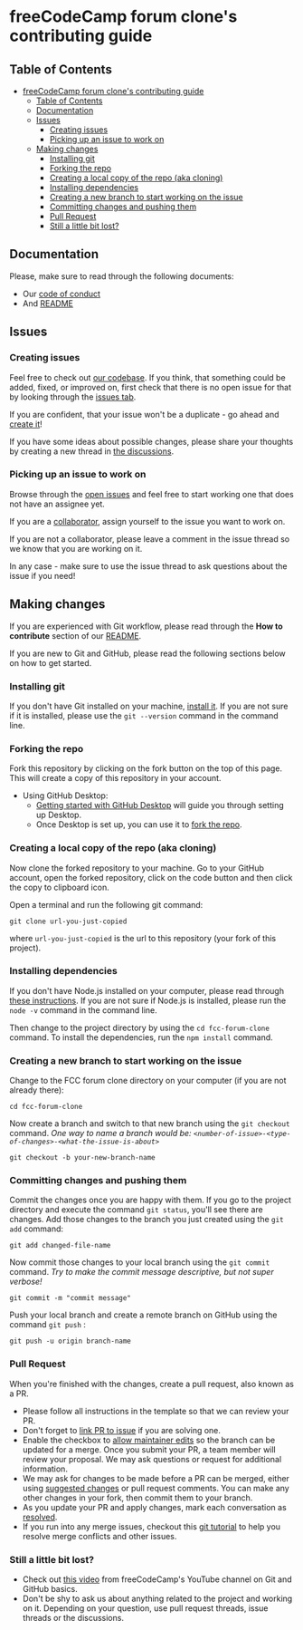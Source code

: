 # freeCodeCamp forum clone's contributing guide

## Table of Contents

- [freeCodeCamp forum clone's contributing guide](#freecodecamp-forum-clones-contributing-guide)
  - [Table of Contents](#table-of-contents)
  - [Documentation](#documentation)
  - [Issues](#issues)
    - [Creating issues](#creating-issues)
    - [Picking up an issue to work on](#picking-up-an-issue-to-work-on)
  - [Making changes](#making-changes)
    - [Installing git](#installing-git)
    - [Forking the repo](#forking-the-repo)
    - [Creating a local copy of the repo (aka cloning)](#creating-a-local-copy-of-the-repo-aka-cloning)
    - [Installing dependencies](#installing-dependencies)
    - [Creating a new branch to start working on the issue](#creating-a-new-branch-to-start-working-on-the-issue)
    - [Committing changes and pushing them](#committing-changes-and-pushing-them)
    - [Pull Request](#pull-request)
    - [Still a little bit lost?](#still-a-little-bit-lost)

## Documentation

Please, make sure to read through the following documents:

- Our [code of conduct](./CODE_OF_CONDUCT.md)
- And [README](./README.md)

## Issues

### Creating issues

Feel free to check out [our codebase](https://github.com/jdwilkin4/fcc-forum-clone). If you think, that something could be added, fixed, or improved on, first check that there is no open issue for that by looking through the [issues tab](https://github.com/jdwilkin4/fcc-forum-clone/issues).

If you are confident, that your issue won't be a duplicate - go ahead and [create it](https://github.com/jdwilkin4/fcc-forum-clone/issues/new/)!

If you have some ideas about possible changes, please share your thoughts by creating a new thread in [the discussions](https://github.com/jdwilkin4/fcc-forum-clone/discussions).

### Picking up an issue to work on

Browse through the [open issues](https://github.com/jdwilkin4/fcc-forum-clone/issues) and feel free to start working one that does not have an assignee yet.

If you are a [collaborator](https://docs.github.com/en/account-and-profile/setting-up-and-managing-your-personal-account-on-github/managing-personal-account-settings/permission-levels-for-a-personal-account-repository#collaborator-access-for-a-repository-owned-by-a-personal-account), assign yourself to the issue you want to work on.

If you are not a collaborator, please leave a comment in the issue thread so we know that you are working on it.

In any case - make sure to use the issue thread to ask questions about the issue if you need!

## Making changes

If you are experienced with Git workflow, please read through the **How to contribute** section of our [README](./README.md).

If you are new to Git and GitHub, please read the following sections below on how to get started.

### Installing git

If you don't have Git installed on your machine, [install it](https://help.github.com/articles/set-up-git/). If you are not sure if it is installed, please use the `git --version` command in the command line.

### Forking the repo

Fork this repository by clicking on the fork button on the top of this page.
This will create a copy of this repository in your account.

- Using GitHub Desktop:
  - [Getting started with GitHub Desktop](https://docs.github.com/en/desktop/installing-and-configuring-github-desktop/getting-started-with-github-desktop) will guide you through setting up Desktop.
  - Once Desktop is set up, you can use it to [fork the repo](https://docs.github.com/en/desktop/contributing-and-collaborating-using-github-desktop/cloning-and-forking-repositories-from-github-desktop).

### Creating a local copy of the repo (aka cloning)

Now clone the forked repository to your machine. Go to your GitHub account, open the forked repository, click on the code button and then click the copy to clipboard icon.

Open a terminal and run the following git command:

```
git clone url-you-just-copied
```

where `url-you-just-copied` is the url to this repository (your fork of this project).

### Installing dependencies

If you don't have Node.js installed on your computer, please read through [these instructions](https://nodejs.dev/en/). If you are not sure if Node.js is installed, please run the `node -v` command in the command line.

Then change to the project directory by using the `cd fcc-forum-clone` command. To install the dependencies, run the `npm install` command.

### Creating a new branch to start working on the issue

Change to the FCC forum clone directory on your computer (if you are not already there):

```
cd fcc-forum-clone
```

Now create a branch and switch to that new branch using the `git checkout` command. _One way to name a branch would be: `<number-of-issue>-<type-of-changes>-<what-the-issue-is-about>`_

```
git checkout -b your-new-branch-name
```

### Committing changes and pushing them

Commit the changes once you are happy with them.
If you go to the project directory and execute the command `git status`, you'll see there are changes.
Add those changes to the branch you just created using the `git add` command:

```
git add changed-file-name
```

Now commit those changes to your local branch using the `git commit` command. _Try to make the commit message descriptive, but not super verbose!_

```
git commit -m "commit message"
```

Push your local branch and create a remote branch on GitHub using the command `git push` :

```
git push -u origin branch-name
```

### Pull Request

When you're finished with the changes, create a pull request, also known as a PR.

- Please follow all instructions in the template so that we can review your PR.
- Don't forget to [link PR to issue](https://docs.github.com/en/issues/tracking-your-work-with-issues/linking-a-pull-request-to-an-issue) if you are solving one.
- Enable the checkbox to [allow maintainer edits](https://docs.github.com/en/github/collaborating-with-issues-and-pull-requests/allowing-changes-to-a-pull-request-branch-created-from-a-fork) so the branch can be updated for a merge.
  Once you submit your PR, a team member will review your proposal. We may ask questions or request for additional information.
- We may ask for changes to be made before a PR can be merged, either using [suggested changes](https://docs.github.com/en/github/collaborating-with-issues-and-pull-requests/incorporating-feedback-in-your-pull-request) or pull request comments. You can make any other changes in your fork, then commit them to your branch.
- As you update your PR and apply changes, mark each conversation as [resolved](https://docs.github.com/en/github/collaborating-with-issues-and-pull-requests/commenting-on-a-pull-request#resolving-conversations).
- If you run into any merge issues, checkout this [git tutorial](https://github.com/skills/resolve-merge-conflicts) to help you resolve merge conflicts and other issues.

### Still a little bit lost?

- Check out [this video](https://www.youtube.com/watch?v=RGOj5yH7evk) from freeCodeCamp's YouTube channel on Git and GitHub basics.
- Don't be shy to ask us about anything related to the project and working on it. Depending on your question, use pull request threads, issue threads or the discussions.
